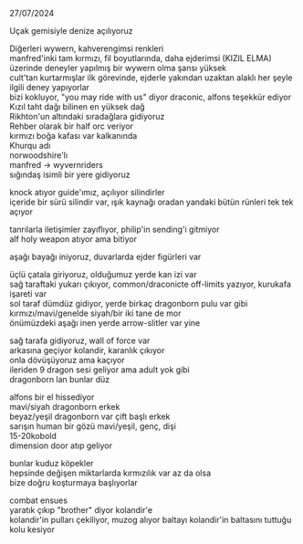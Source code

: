 27/07/2024  
  
Uçak gemisiyle denize açılıyoruz  
  
Diğerleri wywern, kahverengimsi renkleri  
manfred'inki tam kırmızı, fil boyutlarında, daha ejderimsi (KIZIL ELMA)  
	üzerinde deneyler yapılmış bir wywern olma şansı yüksek  
	cult'tan kurtarmışlar ilk görevinde, ejderle yakından uzaktan alaklı her şeyle ilgili deney yapıyorlar  
	bizi kokluyor, "you may ride with us" diyor draconic, alfons teşekkür ediyor  
Kızıl taht dağı bilinen en yüksek dağ  
Rikhton'un altındaki sıradağlara gidiyoruz  
Rehber olarak bir half orc veriyor  
	kırmızı boğa kafası var kalkanında  
	Khurqu adı  
	norwoodshire'lı  
manfred -> wyvernriders  
sığındaş isimli bir yere gidiyoruz  
  
knock atıyor guide'ımız, açılıyor silindirler  
içeride bir sürü silindir var, ışık kaynağı oradan yandaki bütün rünleri tek tek açıyor  
  
tanrılarla iletişimler zayıflıyor, philip'in sending'i gitmiyor  
alf holy weapon atıyor ama bitiyor  
  
aşağı bayağı iniyoruz, duvarlarda ejder figürleri var  
  
üçlü çatala giriyoruz, olduğumuz yerde kan izi var  
	sağ taraftaki yukarı çıkıyor, common/draconicte off-limits yazıyor, kurukafa işareti var  
	sol taraf dümdüz gidiyor, yerde birkaç dragonborn pulu var gibi kırmızı/mavi/genelde siyah/bir iki tane de mor  
	önümüzdeki aşağı inen yerde arrow-slitler var yine  
  
sağ tarafa gidiyoruz, wall of force var  
arkasına geçiyor kolandir, karanlık çıkıyor  
onla dövüşüyoruz ama kaçıyor  
ileriden 9 dragon sesi geliyor ama adult yok gibi  
dragonborn lan bunlar düz  
  
alfons bir el hissediyor  
	mavi/siyah dragonborn erkek  
	beyaz/yeşil dragonborn var çift başlı erkek  
	sarışın human bir gözü mavi/yeşil, genç, dişi  
	15-20kobold  
dimension door atıp geliyor  
  
  
bunlar kuduz köpekler  
hepsinde değişen miktarlarda kırmızılık var az da olsa  
bize doğru koşturmaya başlıyorlar  
  
combat ensues  
yaratık çıkıp "brother" diyor kolandir'e  
kolandir'in pulları çekiliyor, muzog alıyor baltayı kolandir'in baltasını tuttuğu kolu kesiyor